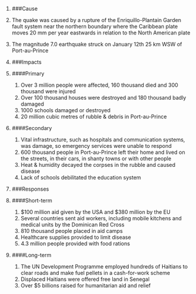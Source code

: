 1. ###Cause
 1. The quake was caused by a rupture of the Enriquillo-Plantain Garden fault system near the northern boundary where the Caribbean plate moves 20 mm per year eastwards in relation to the North American plate
 2. The magnitude 7.0 earthquake struck on January 12th 25 km WSW of Port-au-Prince

2. ###Impacts
 1. ####Primary
     1. Over 3 million people were affected, 160 thousand died and 300 thousand were injured
     2. Over 100 thousand houses were destroyed and 180 thousand badly damaged
     3. 1000 schools damaged or destroyed
     4. 20 million cubic metres of rubble & debris in Port-au-Prince

 2. ####Secondary
     1. Vital infrastructure, such as hospitals and communication systems, was damage, so emergency services were unable to respond
     2. 600 thousand people in Port-au-Prince left their home and lived on the streets, in their cars, in shanty towns or with other people
     3. Heat & humidity decayed the corpses in the rubble and caused disease
     4. Lack of schools debilitated the education system

3. ###Responses
 1. ####Short-term
     1. $100 million aid given by the USA and $380 million by the EU
     2. Several countries sent aid workers, including mobile kitchens and medical units by the Dominican Red Cross
     3. 810 thousand people placed in aid camps
     4. Healthcare supplies provided to limit disease
     5. 4.3 million people provided with food rations

 2. ####Long-term
     1. The UN Development Programme employed hundreds of Haitians to clear roads and make fuel pellets in a cash-for-work scheme
     2. Displaced Haitians were offered free land in Senegal
     3. Over $5 billions raised for humanitarian aid and relief
